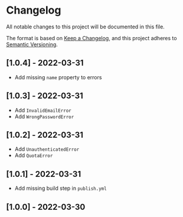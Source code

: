 # Changelog

All notable changes to this project will be documented in this file.

The format is based on [Keep a Changelog](https://keepachangelog.com/en/1.0.0/), and this project adheres to [Semantic Versioning](https://semver.org/spec/v2.0.0.html).

## [1.0.4] - 2022-03-31

-   Add missing `name` property to errors

## [1.0.3] - 2022-03-31

-   Add `InvalidEmailError`
-   Add `WrongPasswordError`

## [1.0.2] - 2022-03-31

-   Add `UnauthenticatedError`
-   Add `QuotaError`

## [1.0.1] - 2022-03-31

-   Add missing build step in `publish.yml`

## [1.0.0] - 2022-03-30
